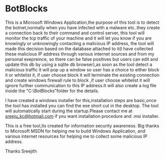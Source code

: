 # BotBlocks

This is a Microsoft Windows Application,the purpose of this tool is to detect the botnet,normally when you have infected with a malware etc..they create a connection back to their command and control server, this tool will monitor the tcp traffic of your machine and it will let you know if you are knowingly or unknowingly contacting a malicious IP address, the tool will made this decision based on the database attached to it(I have collected these malicious IP address through various internet sources and from my personal exepreince, so there can be false positives but users can edit and update this db by using a sqlite db browser),as soon as the tool detect a malicious traffic it will pop up a window so user has a choice to either block it or whitelist it, if user choose block it will terminate the existing connection and create windows firewall rule to block ,if user choose whitelist it will ignore further communication to this IP address.It will also create a log file inside the "C:\BotBlocks"folder for the details.

I have created a windows installer for this,installation steps are basic,once the tool has installed you can find the exe short cut in the desktop. The tool will automatically start during the startup.Please contact me at sreeju_kc@hotmail.com if you want installation procedure and .msi installer.

This is a free tool,its created for information security awareness. Big thanks to Microsoft MSDN for helping me to build Windows Application, and various internet resources for helping me to collect some malicious IP address.

Thanks
Sreejith





